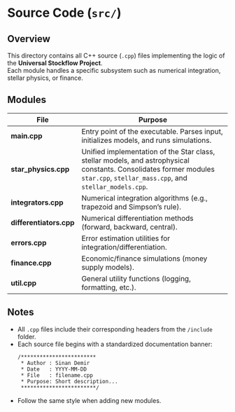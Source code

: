 # Source Code (`src/`)

## Overview
This directory contains all C++ source (`.cpp`) files implementing the logic of the **Universal Stockflow Project**.  
Each module handles a specific subsystem such as numerical integration, stellar physics, or finance.

## Modules
| File | Purpose |
|------|----------|
| **main.cpp** | Entry point of the executable. Parses input, initializes models, and runs simulations. |
| **star_physics.cpp** | Unified implementation of the Star class, stellar models, and astrophysical constants. Consolidates former modules `star.cpp`, `stellar_mass.cpp`, and `stellar_models.cpp`. |
| **integrators.cpp** | Numerical integration algorithms (e.g., trapezoid and Simpson’s rule). |
| **differentiators.cpp** | Numerical differentiation methods (forward, backward, central). |
| **errors.cpp** | Error estimation utilities for integration/differentiation. |
| **finance.cpp** | Economic/finance simulations (money supply models). |
| **util.cpp** | General utility functions (logging, formatting, etc.). |

## Notes
- All `.cpp` files include their corresponding headers from the `/include` folder.
- Each source file begins with a standardized documentation banner:
  ```
  /************************
   * Author : Sinan Demir
   * Date   : YYYY-MM-DD
   * File   : filename.cpp
   * Purpose: Short description...
   ************************/
  ```
- Follow the same style when adding new modules.
